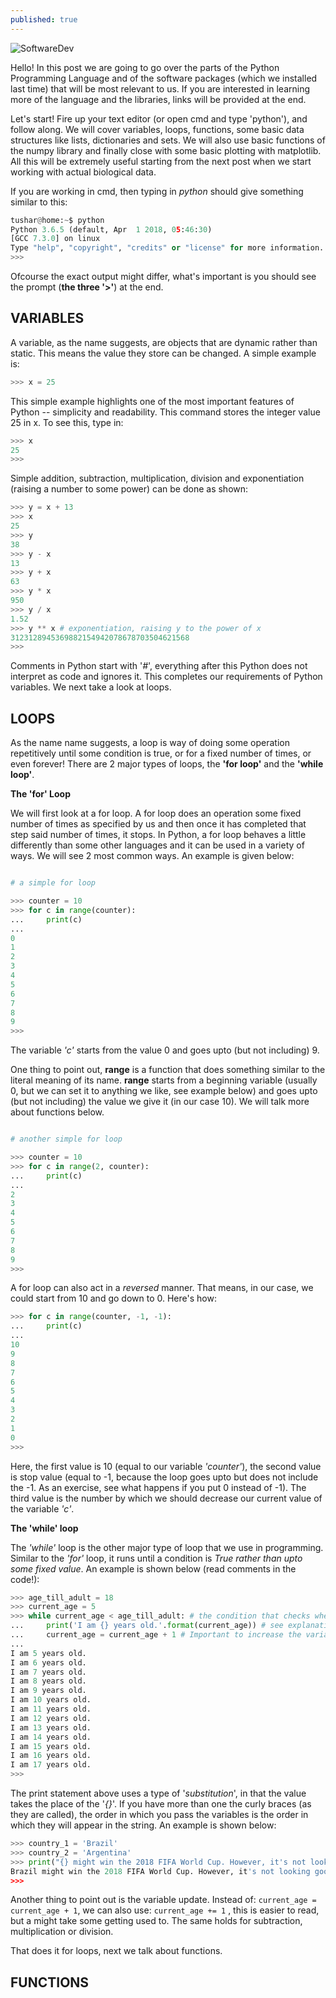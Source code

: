 ```yaml
---
published: true
---
```

![SoftwareDev]({{site.baseurl}}/images/Python-programming-for-hackers-compressed.jpg)

Hello! In this post we are going to go over the parts of the Python Programming Language and of the software packages (which we installed last time) that will be most relevant to us. If you are interested in learning more of the language and the libraries, links will be provided at the end.

Let's start! Fire up your text editor (or open cmd and type 'python'), and follow along. We will cover variables, loops, functions, some basic data structures like lists, dictionaries and sets. We will also use basic functions of the numpy library and finally close with some basic plotting with matplotlib. All this will be extremely useful starting from the next post when we start working with actual biological data.

If you are working in cmd, then typing in *python* should give something similar to this:

```python
tushar@home:~$ python
Python 3.6.5 (default, Apr  1 2018, 05:46:30) 
[GCC 7.3.0] on linux
Type "help", "copyright", "credits" or "license" for more information.
>>> 
```
Ofcourse the exact output might differ, what's important is you should see the prompt (**the three '>'**) at the end.

## VARIABLES

A variable, as the name suggests, are objects that are dynamic rather than static. This means the value they store can be changed. A simple example is:

```python
>>> x = 25
```

This simple example highlights one of the most important features of Python -- simplicity and readability. This command stores the integer value 25 in x. To see this, type in:

```python
>>> x
25
>>> 
```

Simple addition, subtraction, multiplication, division and exponentiation (raising a number to some power) can be done as shown:

```python
>>> y = x + 13
>>> x
25
>>> y
38
>>> y - x
13
>>> y + x
63
>>> y * x
950
>>> y / x
1.52
>>> y ** x # exponentiation, raising y to the power of x
3123128945369882154942078678703504621568
>>> 
```

Comments in Python start with '*#*', everything after this Python does not interpret as code and ignores it. This completes our requirements of Python variables. We next take a look at loops.

## LOOPS

As the name name suggests, a loop is way of doing some operation repetitively until some condition is true, or for a fixed number of times, or even forever! There are 2 major types of loops, the **'for loop'** and the **'while loop'**.

**The 'for' Loop**

We will first look at a for loop. A for loop does an operation some fixed number of times as specified by us and then once it has completed that step said number of times, it stops. In Python, a for loop behaves a little differently than some other languages and it can be used in a variety of ways. We will see 2 most common ways. An example is given below:

```python

# a simple for loop

>>> counter = 10
>>> for c in range(counter):
...     print(c)
... 
0
1
2
3
4
5
6
7
8
9
>>> 
```
The variable *'c'* starts from the value 0 and goes upto (but not including) 9.

One thing to point out, **range** is a function that does something similar to the literal meaning of its name. **range** starts from a beginning variable (usually 0, but we can set it to anything we like, see example below) and goes upto (but not including) the value we give it (in our case 10). We will talk more about functions below.

```python

# another simple for loop

>>> counter = 10
>>> for c in range(2, counter):
...     print(c)
... 
2
3
4
5
6
7
8
9
>>> 
```

A for loop can also act in a *reversed* manner. That means, in our case, we could start from 10 and go down to 0. Here's how:

```python
>>> for c in range(counter, -1, -1):
...     print(c)
... 
10
9
8
7
6
5
4
3
2
1
0
>>> 
```
Here, the first value is 10 (equal to our variable *'counter'*), the second value is stop value (equal to -1, because the loop goes upto but does not include the -1. As an exercise, see what happens if you put 0 instead of -1). The third value is the number by which we should decrease our current value of the variable *'c'*.

**The 'while' loop**

The *'while'* loop is the other major type of loop that we use in programming. Similar to the *'for'* loop, it runs until a condition is *True rather than upto some fixed value*. An example is shown below (read comments in the code!):


```python
>>> age_till_adult = 18
>>> current_age = 5
>>> while current_age < age_till_adult: # the condition that checks whether to stop or keep going
...     print('I am {} years old.'.format(current_age)) # see explanation below
...     current_age = current_age + 1 # Important to increase the variable, otherwise the loop will run forever!
... 
I am 5 years old.
I am 6 years old.
I am 7 years old.
I am 8 years old.
I am 9 years old.
I am 10 years old.
I am 11 years old.
I am 12 years old.
I am 13 years old.
I am 14 years old.
I am 15 years old.
I am 16 years old.
I am 17 years old.
>>> 
```

The print statement above uses a type of '*substitution*', in that the value takes the place of the '*{}*'. If you have more than one the curly braces (as they are called), the order in which you pass the variables is the order in which they will appear in the string. An example is shown below:

```python
>>> country_1 = 'Brazil'
>>> country_2 = 'Argentina'
>>> print("{} might win the 2018 FIFA World Cup. However, it's not looking good for {}".format(country_1, country_2))
Brazil might win the 2018 FIFA World Cup. However, it's not looking good for Argentina
>>> 
```

Another thing to point out is the variable update. Instead of: ```current_age = current_age + 1```, we can also use: ```current_age += 1``` , this is easier to read, but a might take some getting used to. The same holds for subtraction, multiplication or division.

That does it for loops, next we talk about functions.


## FUNCTIONS